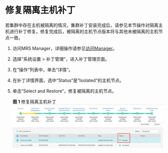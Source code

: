 # 修复隔离主机补丁<a name="mrs_01_0578"></a>

若集群中存在主机被隔离的情况，集群补丁安装完成后，请参见本节操作对隔离主机进行补丁修复。修复完成后，被隔离的主机节点版本将与其他未被隔离的主机节点一致。

1.  访问MRS Manager，详细操作请参见[访问Manager](访问Manager-2.md)。
2.  选择“系统设置 \> 补丁管理“，进入补丁管理页面。
3.  在“操作“列表中，单击“详情“。
4.  在补丁详情界面，选中“Status“是“Isolated“的主机节点。
5.  单击“Select and Restore“，修复被隔离的主机节点。

    **图 1**  修复隔离主机补丁<a name="zh-cn_topic_0109318029_fig1195784917913"></a>  
    ![](figures/修复隔离主机补丁-82.jpg "修复隔离主机补丁-82")


